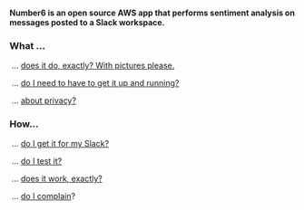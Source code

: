 #### Number6 is an open source AWS app that performs sentiment analysis on messages posted to a Slack workspace.

### What ...

​	... [does it do, exactly? With pictures please.](./what_does_it_do.md)

​	... [do I need to have to get it up and running?](./what_do_i_need.md)

​	... [about privacy?](./what_about_privacy.md)

### How...

​	... [do I get it for my Slack?](how_do_i_get_it.md)

​	... [do I test it?](./how_do_i_test_it.md)

​	... [does it work, exactly?](./how_does_it_work.md)

​	... [do I complain](how_do_i_complain.md)?

